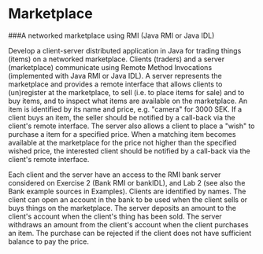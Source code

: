 Marketplace
===========

###A networked marketplace using RMI (Java RMI or Java IDL)

Develop a client-server distributed application in Java for trading things (items) on a networked marketplace. Clients (traders) and a server (marketplace) communicate using Remote Method Invocations (implemented with Java RMI or Java IDL). A server represents the marketplace and provides a remote interface that allows clients to (un)register at the marketplace, to sell (i.e. to place items for sale) and to buy items, and to inspect what items are available on the marketplace. An item is identified by its name and price, e.g. "camera" for 3000 SEK. If a client buys an item, the seller should be notified by a call-back via the client's remote interface. The server also allows a client to place a "wish" to purchase a item for a specified price. When a matching item becomes available at the marketplace for the price not higher than the specified wished price, the interested client should be notified by a call-back via the client's remote interface. 

Each client and the server have an access to the RMI bank server considered on Exercise 2 (Bank RMI or bankIDL), and Lab 2 (see also the Bank example sources in Examples). Clients are identified by names. The client can open an account in the bank to be used when the client sells or buys things on the marketplace. The server deposits an amount to the client's account when the client's thing has been sold. The server withdraws an amount from the client's account when the client purchases an item. The purchase can be rejected if the client does not have sufficient balance to pay the price.

